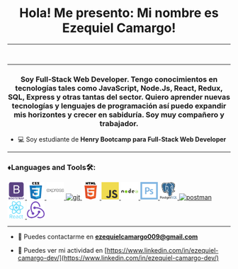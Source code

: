 <h1 align="center">Hola! Me presento: Mi nombre es Ezequiel Camargo!</h1>

<hr />

<img align='center' src='https://media-exp1.licdn.com/dms/image/C4E16AQGlMvoaYnFjwQ/profile-displaybackgroundimage-shrink_350_1400/0/1632161594261?e=1640217600&v=beta&t=4Ujuboydg_KpQWLNCoZj8brHlSX6NeNSW1oiwoWQ_vg' alt='' />

<hr />

<h3 align="center">Soy Full-Stack Web Developer. Tengo conocimientos en tecnologías tales como JavaScript, Node.Js, React, Redux, SQL, Express y otras tantas del sector. Quiero aprender nuevas tecnologías y lenguajes de programación así puedo expandir mis horizontes y crecer en sabiduría. Soy muy compañero y trabajador.</h3>

- 💻 Soy estudiante de **Henry Bootcamp para Full-Stack Web Developer**

<hr />

<h3 align="left">♦Languages and Tools🛠:</h3>
<p align="left"> <a href="https://getbootstrap.com" target="_blank"> <img src="https://raw.githubusercontent.com/devicons/devicon/master/icons/bootstrap/bootstrap-plain-wordmark.svg" alt="bootstrap" width="40" height="40"/> </a> <a href="https://www.w3schools.com/css/" target="_blank"> <img src="https://raw.githubusercontent.com/devicons/devicon/master/icons/css3/css3-original-wordmark.svg" alt="css3" width="40" height="40"/> </a> <a href="https://expressjs.com" target="_blank"> <img src="https://raw.githubusercontent.com/devicons/devicon/master/icons/express/express-original-wordmark.svg" alt="express" width="40" height="40"/> </a> <a href="https://git-scm.com/" target="_blank"> <img src="https://www.vectorlogo.zone/logos/git-scm/git-scm-icon.svg" alt="git" width="40" height="40"/> </a> <a href="https://www.w3.org/html/" target="_blank"> <img src="https://raw.githubusercontent.com/devicons/devicon/master/icons/html5/html5-original-wordmark.svg" alt="html5" width="40" height="40"/> </a> <a href="https://developer.mozilla.org/en-US/docs/Web/JavaScript" target="_blank"> <img src="https://raw.githubusercontent.com/devicons/devicon/master/icons/javascript/javascript-original.svg" alt="javascript" width="40" height="40"/> </a> <a href="https://nodejs.org" target="_blank"> <img src="https://raw.githubusercontent.com/devicons/devicon/master/icons/nodejs/nodejs-original-wordmark.svg" alt="nodejs" width="40" height="40"/> </a> <a href="https://www.photoshop.com/en" target="_blank"> <img src="https://raw.githubusercontent.com/devicons/devicon/master/icons/photoshop/photoshop-line.svg" alt="photoshop" width="40" height="40"/> </a> <a href="https://www.postgresql.org" target="_blank"> <img src="https://raw.githubusercontent.com/devicons/devicon/master/icons/postgresql/postgresql-original-wordmark.svg" alt="postgresql" width="40" height="40"/> </a> <a href="https://postman.com" target="_blank"> <img src="https://www.vectorlogo.zone/logos/getpostman/getpostman-icon.svg" alt="postman" width="40" height="40"/> </a> <a href="https://reactjs.org/" target="_blank"> <img src="https://raw.githubusercontent.com/devicons/devicon/master/icons/react/react-original-wordmark.svg" alt="react" width="40" height="40"/> </a> <a href="https://redux.js.org" target="_blank"> <img src="https://raw.githubusercontent.com/devicons/devicon/master/icons/redux/redux-original.svg" alt="redux" width="40" height="40"/> </a> </p>

<hr />

- 📧 Puedes contactarme en **ezequielcamargo009@gmail.com**

- 📄 Puedes ver mi actividad en [https://www.linkedin.com/in/ezequiel-camargo-dev/](https://www.linkedin.com/in/ezequiel-camargo-dev/)


<!---
eze-yisus/eze-yisus is a ✨ special ✨ repository because its `README.md` (this file) appears on your GitHub profile.
You can click the Preview link to take a look at your changes.
--->
